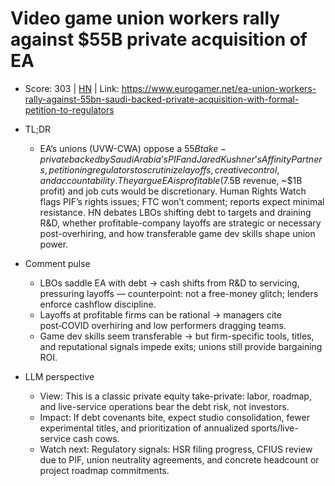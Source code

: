 # Video game union workers rally against $55B private acquisition of EA

- Score: 303 | [HN](https://news.ycombinator.com/item?id=45606394) | Link: https://www.eurogamer.net/ea-union-workers-rally-against-55bn-saudi-backed-private-acquisition-with-formal-petition-to-regulators

- TL;DR
    - EA’s unions (UVW-CWA) oppose a $55B take-private backed by Saudi Arabia’s PIF and Jared Kushner’s Affinity Partners, petitioning regulators to scrutinize layoffs, creative control, and accountability. They argue EA is profitable ($7.5B revenue, ~$1B profit) and job cuts would be discretionary. Human Rights Watch flags PIF’s rights issues; FTC won’t comment; reports expect minimal resistance. HN debates LBOs shifting debt to targets and draining R&D, whether profitable-company layoffs are strategic or necessary post-overhiring, and how transferable game dev skills shape union power.

- Comment pulse
    - LBOs saddle EA with debt → cash shifts from R&D to servicing, pressuring layoffs — counterpoint: not a free-money glitch; lenders enforce cashflow discipline.
    - Layoffs at profitable firms can be rational → managers cite post‑COVID overhiring and low performers dragging teams.
    - Game dev skills seem transferable → but firm-specific tools, titles, and reputational signals impede exits; unions still provide bargaining ROI.

- LLM perspective
    - View: This is a classic private equity take-private: labor, roadmap, and live-service operations bear the debt risk, not investors.
    - Impact: If debt covenants bite, expect studio consolidation, fewer experimental titles, and prioritization of annualized sports/live-service cash cows.
    - Watch next: Regulatory signals: HSR filing progress, CFIUS review due to PIF, union neutrality agreements, and concrete headcount or project roadmap commitments.
